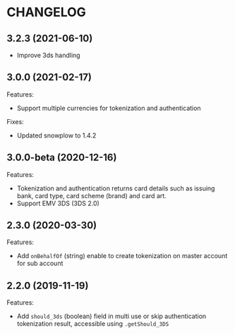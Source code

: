 # CHANGELOG

## 3.2.3 (2021-06-10)

- Improve 3ds handling

## 3.0.0 (2021-02-17)

Features:

- Support multiple currencies for tokenization and authentication

Fixes:

- Updated snowplow to 1.4.2

## 3.0.0-beta (2020-12-16)

Features:

- Tokenization and authentication returns card details such as issuing bank, card type, card scheme (brand) and card art.
- Support EMV 3DS (3DS 2.0)

## 2.3.0 (2020-03-30)

Features:

- Add `onBehalfOf` (string) enable to create tokenization on master account for sub account

## 2.2.0 (2019-11-19)

Features:

- Add `should_3ds` (boolean) field in multi use or skip authentication tokenization result, accessible using `.getShould_3DS`